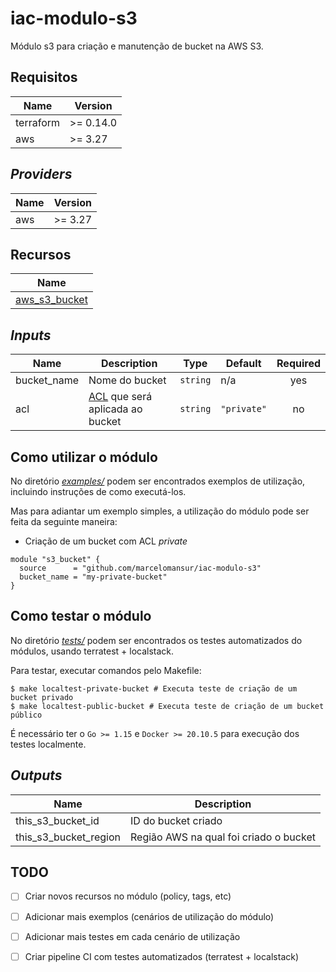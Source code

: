 # iac-modulo-s3
Módulo s3 para criação e manutenção de bucket na AWS S3.

## Requisitos

| Name | Version |
|------|---------|
| terraform | >= 0.14.0 |
| aws | >= 3.27 |

## _Providers_

| Name | Version |
|------|---------|
| aws | >= 3.27 |

## Recursos

| Name |
|------|
| [aws_s3_bucket](https://registry.terraform.io/providers/hashicorp/aws/latest/docs/resources/s3_bucket) |

## _Inputs_

| Name | Description | Type | Default | Required |
|------|-------------|------|---------|:--------:|
| bucket\_name | Nome do bucket | `string` | n/a | yes |
| acl | [ACL](https://docs.aws.amazon.com/AmazonS3/latest/userguide/acl-overview.html#canned-acl) que será aplicada ao bucket | `string` | `"private"` | no |

## Como utilizar o módulo

No diretório [_examples/_](examples/) podem ser encontrados exemplos de utilização, incluindo instruções de como executá-los.

Mas para adiantar um exemplo simples, a utilização do módulo pode ser feita da seguinte maneira:

- Criação de um bucket com ACL _private_

```hcl
module "s3_bucket" {
  source      = "github.com/marcelomansur/iac-modulo-s3"
  bucket_name = "my-private-bucket"
}
```

## Como testar o módulo

No diretório [_tests/_](tests/) podem ser encontrados os testes automatizados do módulos, usando terratest + localstack.

Para testar, executar comandos pelo Makefile:

```
$ make localtest-private-bucket # Executa teste de criação de um bucket privado
$ make localtest-public-bucket # Executa teste de criação de um bucket público
```
É necessário ter o `Go >= 1.15` e `Docker >= 20.10.5` para execução dos testes localmente.

## _Outputs_

| Name | Description |
|------|-------------|
| this\_s3\_bucket\_id | ID do bucket criado |
| this\_s3\_bucket\_region | Região AWS na qual foi criado o bucket |

## TODO

- [ ] Criar novos recursos no módulo (policy, tags, etc)
- [ ] Adicionar mais exemplos (cenários de utilização do módulo)
- [ ] Adicionar mais testes em cada cenário de utilização
- [ ] Criar pipeline CI com testes automatizados (terratest + localstack)

